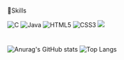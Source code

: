#
📖Skills

![C](https://img.shields.io/badge/c-%2300599C.svg?style=for-the-badge&logo=c&logoColor=white)
![Java](https://img.shields.io/badge/java-%23ED8B00.svg?style=for-the-badge&logo=java&logoColor=white)
![HTML5](https://img.shields.io/badge/html5-%23E34F26.svg?style=for-the-badge&logo=html5&logoColor=white)
![CSS3](https://img.shields.io/badge/css3-%231572B6.svg?style=for-the-badge&logo=css3&logoColor=white)
<img src="https://img.shields.io/badge/javascript-F7DF1E?style=for-the-badge&logo=javascript&logoColor=black">
#
![Anurag's GitHub stats](https://github-readme-stats.vercel.app/api?username=ch0515&show_icons=true&theme=graywhite)
![Top Langs](https://github-readme-stats.vercel.app/api/top-langs/?username=ch0515&layout=compact&theme=graywhite)

